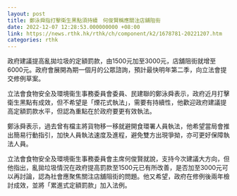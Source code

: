 ```yaml
---
layout: post
title: 鄭泳舜指打擊衛生黑點須持續　何俊賢稱應關注店舖阻街
date: 2022-12-07 12:28:53.000000000 +08:00
link: https://news.rthk.hk/rthk/ch/component/k2/1678781-20221207.htm
categories: rthk
---
```


政府建議提高亂拋垃圾的定額罰款，由1500元加至3000元，店舖阻街就增至6000元。政府會展開為期一個月的公眾諮詢，預計最快明年第二季，向立法會提交修例草案。

立法會食物安全及環境衞生事務委員會委員、民建聯的鄭泳舜表示，政府近月打擊衛生黑點有成效，但不希望是「煙花式執法」，需要有持續性，他歡迎政府建議提高定額罰款水平，但認為重點在於政府要更有效執法。

鄭泳舜表示，過去曾有檔主將貨物移一移就避開食環署人員執法，他希望當局會推出簡易行動指引，加快人員執法速度及進程，避免雙方出現爭拗，亦可更好保障執法人員。

立法會食物安全及環境衞生事務委員會主席何俊賢就說，支持今次建議大方向，但他指出，亂拋垃圾情況在政府提高罰款至1500元已有所改善，是否加至3000元可以再討論，認為社會應聚焦關注店舖阻街的問題。他又希望，政府在修例後兩年檢討成效，並將「累進式定額罰款」加入法例。

